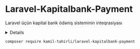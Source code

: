 # Laravel-Kapitalbank-Payment
Laravel üçün kapital bank ödəniş sisteminin inteqrasiyası


<details><summary>Details</summary>
<p>

Laravel proyektinizin kök qovluqları olan hissədə terminal ilə paketi qurun

</p>
</details> 

```
composer require kamil-tahirli/laravel-kapitalbank-payment
